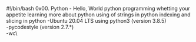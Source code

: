 #!/bin/bash
0x00. Python - Hello, World
python programming
whetting your appetite 
learning more about python
using of strings in python
indexing and slicing in python 
-Ubuntu 20.04 LTS using python3 (version 3.8.5)\
-pycodestyle (version 2.7.*)\
-wc\
